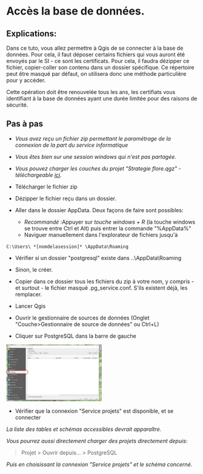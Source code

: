 # Accès la base de données.



## Explications:
Dans ce tuto, vous allez permettre à Qgis de se connecter à la base de données. Pour cela, il faut déposer certains fichiers
qui vous auront été envoyés par le SI  - ce sont les certificats.
Pour cela, il faudra dézipper ce fichier, copier-coller son contenu dans un dossier spécifique. 
Ce répertoire peut être masqué par défaut, on utilisera donc une méthode particulière pour y accéder. 

Cette opération doit être renouvelée tous les ans, les certifiats vous identifiant à la base de données ayant une durée
limitée pour des raisons de sécurité. 


## Pas à pas

 - _Vous avez reçu un fichier zip permettant le paramétrage de la connexion de la part du service informatique_
 - _Vous êtes bien sur une session windows qui n'est pas partagée._
 - _Vous pouvez charger les couches du projet "Strategie flore.qgz" - téléchargeable [ici](./ressources/Strategie_Flore.qgz)._



- Télécharger le fichier zip 
- Dézipper le fichier reçu dans un dossier. 
- Aller dans le dossier AppData. Deux façons de faire sont possibles:
	- _Recommandé_ :Appuyer sur  _touche windows + R_ (la touche windows se trouve entre Ctrl et Alt) puis entrer la commande "%AppData%"
	- Naviguer manuellement dans l'explorateur de fichiers jusqu'à
```
C:\Users\ *[nomdelasession]* \AppData\Roaming
```

- Vérifier si un dossier "postgresql" existe dans ..\AppData\Roaming  
- Sinon, le créer.

- Copier dans ce dossier tous les fichiers du zip à votre nom, y compris - et surtout - le fichier masqué .pg_service.conf. S'ils existent déjà, les remplacer.


- Lancer Qgis

- Ouvrir le gestionnaire de sources de données (Onglet "Couche>Gestionnaire de source de données" ou Ctrl+L) 

- Cliquer sur PostgreSQL dans la barre de gauche
<img src="./img/gestionnaire_sources_pg.png" alt= “” width="50%" height="50%"> 

- Vérifier que la connexion "Service projets" est disponible, et se connecter

_La liste des tables et schémas accessibles devrait apparaître._

_Vous pourrez aussi directement charger des projets directement depuis:_
> Projet > Ouvrir depuis... > PostgreSQL

_Puis en choisissant la connexion "Service projets" et le schéma concerné._




